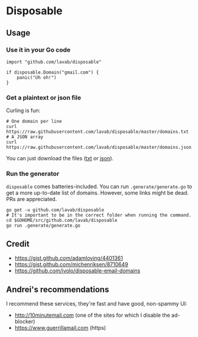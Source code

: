 Disposable
==========

Usage
-----

### Use it in your Go code

```lang=go
import "github.com/lavab/disposable"

if disposable.Domain("gmail.com") {
    panic("Uh oh!")
}
```

### Get a plaintext or json file

Curling is fun:

```lang=shell
# One domain per line
curl https://raw.githubusercontent.com/lavab/disposable/master/domains.txt
# A JSON array
curl https://raw.githubusercontent.com/lavab/disposable/master/domains.json
```

You can just download the files ([txt](https://raw.githubusercontent.com/lavab/disposable/master/domains.txt) or [json](https://raw.githubusercontent.com/lavab/disposable/master/domains.json)).

### Run the generator

`disposable` comes batteries-included. You can run `.generate/generate.go` to get a more up-to-date list of domains. However, some links might be dead. PRs are appreciated.

```lang=shell
go get -u github.com/lavab/disposable
# It's important to be in the correct folder when running the command.
cd $GOHOME/src/github.com/lavab/disposable
go run .generate/generate.go
```

Credit
------

-	https://gist.github.com/adamloving/4401361
-	https://gist.github.com/michenriksen/8710649
-	https://github.com/ivolo/disposable-email-domains

Andrei's recommendations
------------------------

I recommend these services, they're fast and have good, non-spammy UI:

-	http://10minutemail.com (one of the sites for which I disable the ad-blocker)
-	https://www.guerrillamail.com (https)
